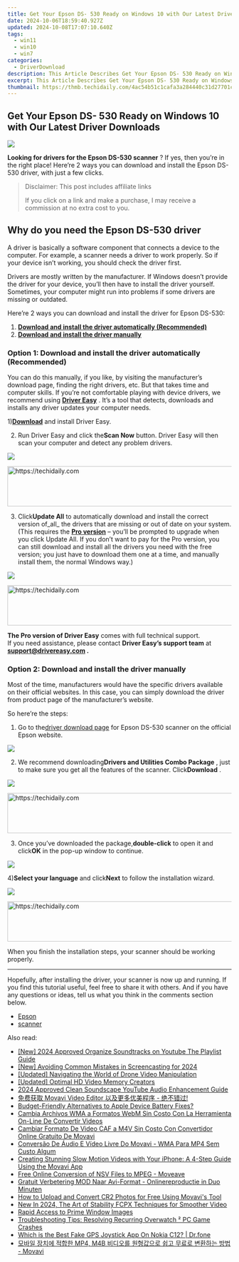 ```yaml
---
title: Get Your Epson DS- 530 Ready on Windows 10 with Our Latest Driver Downloads!
date: 2024-10-06T18:59:40.927Z
updated: 2024-10-08T17:07:10.640Z
tags:
  - win11
  - win10
  - win7
categories:
  - DriverDownload
description: This Article Describes Get Your Epson DS- 530 Ready on Windows 10 with Our Latest Driver Downloads!
excerpt: This Article Describes Get Your Epson DS- 530 Ready on Windows 10 with Our Latest Driver Downloads!
thumbnail: https://thmb.techidaily.com/4ac54b51c1cafa3a284440c31d27701c82afd968d6a73268fe3b019a529c7811.jpg
---
```


## Get Your Epson DS- 530 Ready on Windows 10 with Our Latest Driver Downloads

![](https://images.drivereasy.com/wp-content/uploads/2020/08/Escaner_DS-530_03.jpg)

**Looking for drivers for the Epson DS-530 scanner** ? If yes, then you’re in the right place! Here’re 2 ways you can download and install the Epson DS-530 driver, with just a few clicks.

>  Disclaimer: This post includes affiliate links
>
>  If you click on a link and make a purchase, I may receive a commission at no extra cost to you.
>

## Why do you need the Epson DS-530 driver

 A driver is basically a software component that connects a device to the computer. For example, a scanner needs a driver to work properly. So if your device isn’t working, you should check the driver first.

 Drivers are mostly written by the manufacturer. If Windows doesn’t provide the driver for your device, you’ll then have to install the driver yourself. Sometimes, your computer might run into problems if some drivers are missing or outdated.

 Here’re 2 ways you can download and install the driver for Epson DS-530:

1. **[Download and install the driver automatically (Recommended)](https://www.drivereasy.com/knowledge/epson-ds-530-driver-download-for-windows/#option1)**
2. **[Download and install the driver manually](https://tools.techidaily.com/drivereasy/download/)**

### Option 1: Download and install the driver automatically (Recommended)

 You can do this manually, if you like, by visiting the manufacturer’s download page, finding the right drivers, etc. But that takes time and computer skills. If you’re not comfortable playing with device drivers, we recommend using **[Driver Easy](https://tools.techidaily.com/drivereasy/download/)**  . It’s a tool that detects, downloads and installs any driver updates your computer needs.

 1)[**Download**](https://tools.techidaily.com/drivereasy/download/) and install Driver Easy.

 2) Run Driver Easy and click the**Scan Now** button. Driver Easy will then scan your computer and detect any problem drivers.

![](https://images.drivereasy.com/wp-content/uploads/2020/08/2020-08-04_17-40-32.jpg)

<!-- affiliate ads begin -->
<a href="https://wigfever.sjv.io/c/5597632/2014859/22899" target="_top" id="2014859">
  <img src="//a.impactradius-go.com/display-ad/22899-2014859" border="0" alt="https://techidaily.com" width="728" height="90"/>
</a>
<img height="0" width="0" src="https://wigfever.sjv.io/i/5597632/2014859/22899" style="position:absolute;visibility:hidden;" border="0" />
<!-- affiliate ads end -->

 3) Click**Update All** to automatically download and install the correct version of_all_ the drivers that are missing or out of date on your system.  
 (This requires the **[Pro version](https://tools.techidaily.com/drivereasy/download/)**  – you’ll be prompted to upgrade when you click Update All. If you don’t want to pay for the Pro version, you can still download and install all the drivers you need with the free version; you just have to download them one at a time, and manually install them, the normal Windows way.)

![](https://images.drivereasy.com/wp-content/uploads/2020/08/2020-08-04_18-45-37-1.jpg)

<!-- affiliate ads begin -->
<a href="https://appsumo.8odi.net/c/5597632/2037346/7443" target="_top" id="2037346">
  <img src="//a.impactradius-go.com/display-ad/7443-2037346" border="0" alt="https://techidaily.com" width="728" height="90"/>
</a>
<img height="0" width="0" src="https://appsumo.8odi.net/i/5597632/2037346/7443" style="position:absolute;visibility:hidden;" border="0" />
<!-- affiliate ads end -->

**The Pro version of Driver Easy** comes with full technical support.  
 If you need assistance, please contact **Driver Easy’s support team** at **[support@drivereasy.com](https://tools.techidaily.com/drivereasy/download/) .**

### Option 2: Download and install the driver manually

 Most of the time, manufacturers would have the specific drivers available on their official websites. In this case, you can simply download the driver from product page of the manufacturer’s website.

So here’re the steps:

 1) Go to the[driver download page](https://epson.com/Support/Scanners/DS-Series/Epson-DS-530/s/SPT%5FB11B236201#drivers) for Epson DS-530 scanner on the official Epson website.

![](https://images.drivereasy.com/wp-content/uploads/2020/08/2020-08-04_17-03-29-1200x684.jpg)

 2) We recommend downloading**Drivers and Utilities Combo Package** , just to make sure you get all the features of the scanner. Click**Download** .

![](https://images.drivereasy.com/wp-content/uploads/2020/08/2020-08-04_17-03-29-1-1200x684.jpg)

<!-- affiliate ads begin -->
<a href="https://united.elfm.net/c/5597632/2139563/4704" target="_top" id="2139563">
  <img src="//a.impactradius-go.com/display-ad/4704-2139563" border="0" alt="https://techidaily.com" width="728" height="90"/>
</a>
<img height="0" width="0" src="https://united.elfm.net/i/5597632/2139563/4704" style="position:absolute;visibility:hidden;" border="0" />
<!-- affiliate ads end -->

 3) Once you’ve downloaded the package,**double-click** to open it and click**OK** in the pop-up window to continue.

![](https://images.drivereasy.com/wp-content/uploads/2020/08/2020-08-04_17-19-14.jpg)

 4)**Select your language** and click**Next** to follow the installation wizard.

![](https://images.drivereasy.com/wp-content/uploads/2020/08/2020-08-04_17-21-14.jpg)

<!-- affiliate ads begin -->
<a href="https://ephamedtechinc.pxf.io/c/5597632/2126492/26400" target="_top" id="2126492">
  <img src="//a.impactradius-go.com/display-ad/26400-2126492" border="0" alt="https://techidaily.com" width="640" height="90"/>
</a>
<img height="0" width="0" src="https://ephamedtechinc.pxf.io/i/5597632/2126492/26400" style="position:absolute;visibility:hidden;" border="0" />
<!-- affiliate ads end -->

 When you finish the installation steps, your scanner should be working properly.

---

 Hopefully, after installing the driver, your scanner is now up and running. If you find this tutorial useful, feel free to share it with others. And if you have any questions or ideas, tell us what you think in the comments section below.

* [Epson](https://tools.techidaily.com/drivereasy/download/)
* [scanner](https://tools.techidaily.com/drivereasy/download/)

<ins class="adsbygoogle"
     style="display:block"
     data-ad-format="autorelaxed"
     data-ad-client="ca-pub-7571918770474297"
     data-ad-slot="1223367746"></ins>

<ins class="adsbygoogle"
     style="display:block"
     data-ad-client="ca-pub-7571918770474297"
     data-ad-slot="8358498916"
     data-ad-format="auto"
     data-full-width-responsive="true"></ins>

<span class="atpl-alsoreadstyle">Also read:</span>
<div><ul>
<li><a href="https://youtube-web.techidaily.com/024-approved-organize-soundtracks-on-youtube-the-playlist-guide/"><u>[New] 2024 Approved Organize Soundtracks on Youtube The Playlist Guide</u></a></li>
<li><a href="https://video-screen-grab.techidaily.com/new-avoiding-common-mistakes-in-screencasting-for-2024/"><u>[New] Avoiding Common Mistakes in Screencasting for 2024</u></a></li>
<li><a href="https://extra-approaches.techidaily.com/updated-navigating-the-world-of-drone-video-manipulation/"><u>[Updated] Navigating the World of Drone Video Manipulation</u></a></li>
<li><a href="https://visual-screen-recording.techidaily.com/updated-optimal-hd-video-memory-creators/"><u>[Updated] Optimal HD Video Memory Creators</u></a></li>
<li><a href="https://youtube-clips.techidaily.com/2024-approved-clean-soundscape-youtube-audio-enhancement-guide/"><u>2024 Approved Clean Soundscape YouTube Audio Enhancement Guide</u></a></li>
<li><a href="https://win-amazing.techidaily.com/1726222622089-movavi-video-editor/"><u>免费获取 Movavi Video Editor 以及更多优美程序 - 绝不错过!</u></a></li>
<li><a href="https://buynow-info.techidaily.com/budget-friendly-alternatives-to-apple-device-battery-fixes/"><u>Budget-Friendly Alternatives to Apple Device Battery Fixes?</u></a></li>
<li><a href="https://win-amazing.techidaily.com/cambia-archivos-wma-a-formatos-webm-sin-costo-con-la-herramienta-on-line-de-convertir-videos/"><u>Cambia Archivos WMA a Formatos WebM Sin Costo Con La Herramienta On-Line De Convertir Videos</u></a></li>
<li><a href="https://win-amazing.techidaily.com/cambiar-formato-de-video-caf-a-m4v-sin-costo-con-convertidor-online-gratuito-de-movavi/"><u>Cambiar Formato De Video CAF a M4V Sin Costo Con Convertidor Online Gratuito De Movavi</u></a></li>
<li><a href="https://win-amazing.techidaily.com/conversao-de-audio-e-video-livre-do-movavi-wma-para-mp4-sem-custo-algum/"><u>Conversão De Áudio E Vídeo Livre Do Movavi - WMA Para MP4 Sem Custo Algum</u></a></li>
<li><a href="https://win-amazing.techidaily.com/creating-stunning-slow-motion-videos-with-your-iphone-a-4-step-guide-using-the-movavi-app/"><u>Creating Stunning Slow Motion Videos with Your iPhone: A 4-Step Guide Using the Movavi App</u></a></li>
<li><a href="https://win-amazing.techidaily.com/free-online-conversion-of-nsv-files-to-mpeg-moveave/"><u>Free Online Conversion of NSV Files to MPEG - Moveave</u></a></li>
<li><a href="https://win-amazing.techidaily.com/gratuit-verbetering-mod-naar-avi-format-onlinereproductie-in-duo-minuten/"><u>Gratuit Verbetering MOD Naar Avi-Format - Onlinereproductie in Duo Minuten</u></a></li>
<li><a href="https://win-amazing.techidaily.com/how-to-upload-and-convert-cr2-photos-for-free-using-movavis-tool/"><u>How to Upload and Convert CR2 Photos for Free Using Movavi's Tool</u></a></li>
<li><a href="https://video-creation-software.techidaily.com/new-in-2024-the-art-of-stability-fcpx-techniques-for-smoother-video/"><u>New In 2024, The Art of Stability FCPX Techniques for Smoother Video</u></a></li>
<li><a href="https://extra-hints.techidaily.com/rapid-access-to-prime-window-images/"><u>Rapid Access to Prime Window Images</u></a></li>
<li><a href="https://program-issues.techidaily.com/troubleshooting-tips-resolving-recurring-overwatch-pc-game-crashes/"><u>Troubleshooting Tips: Resolving Recurring Overwatch ² PC Game Crashes</u></a></li>
<li><a href="https://fake-location.techidaily.com/which-is-the-best-fake-gps-joystick-app-on-nokia-c12-drfone-by-drfone-virtual-android/"><u>Which is the Best Fake GPS Joystick App On Nokia C12? | Dr.fone</u></a></li>
<li><a href="https://win-amazing.techidaily.com/1726227225942-mp4-m4b-movavi/"><u>모바일 장치에 적합한 MP4, M4B 비디오를 원형값으로 쉽고 무료로 변환하는 방법 - Movavi</u></a></li>
</ul></div>

